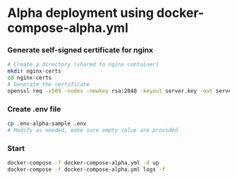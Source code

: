 # Alpha deployment using docker-compose-alpha.yml

### Generate self-signed certificate for nginx
```bash
# Create a directory (shared to nginx container)
mkdir nginx-certs
cd nginx-certs
# Generate the certificate
openssl req -x509 -nodes -newkey rsa:2048 -keyout server.key -out server.crt
```

### Create .env file
```bash
cp .env-alpha-sample .env
# Modify as needed, make sure empty value are provided
```


### Start
```bash
docker-compose -f docker-compose-alpha.yml -d up
docker-compose -f docker-compose-alpha.yml logs -f
```
